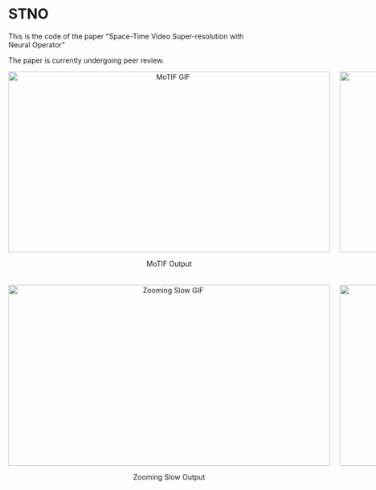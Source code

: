 # STNO
This is the code of the paper "Space-Time Video Super-resolution with Neural Operator"

The paper is currently undergoing peer review.



<div style="display: grid; grid-template-columns: 1fr 1fr; gap: 20px; justify-items: center; align-items: center;">
  <div style="text-align: center;">
    <img src="GIF/MoTIF_011.gif" alt="MoTIF GIF" width="640" height="360">
    <p>MoTIF Output</p>
  </div>
  <div style="text-align: center;">
    <img src="GIF/TMnet_011.gif" alt="TMnet GIF" width="640" height="360">
    <p>TMnet Output</p>
  </div>
  <div style="text-align: center;">
    <img src="GIF/zooming_slow_011.gif" alt="Zooming Slow GIF" width="640" height="360">
    <p>Zooming Slow Output</p>
  </div>
  <div style="text-align: center;">
    <img src="GIF/NOP_011.gif" alt="NOP GIF" width="640" height="360">
    <p>NOP Output</p>
  </div>
</div>
